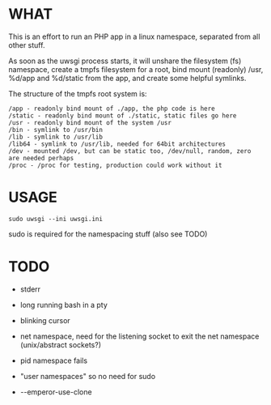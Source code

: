 WHAT
====

This is an effort to run an PHP app in a linux namespace, separated from all other stuff.

As soon as the uwsgi process starts, it will unshare the filesystem (fs) namespace, create a tmpfs filesystem for a
root, bind mount (readonly) /usr, %d/app and %d/static from the app, and create some helpful symlinks.

The structure of the tmpfs root system is:

    /app - readonly bind mount of ./app, the php code is here
    /static - readonly bind mount of ./static, static files go here
    /usr - readonly bind mount of the system /usr
    /bin - symlink to /usr/bin
    /lib - symlink to /usr/lib
    /lib64 - symlink to /usr/lib, needed for 64bit architectures
    /dev - mounted /dev, but can be static too, /dev/null, random, zero are needed perhaps
    /proc - /proc for testing, production could work without it


USAGE
=====

    sudo uwsgi --ini uwsgi.ini

sudo is required for the namespacing stuff (also see TODO)


TODO
====

 - stderr
 - long running bash in a pty
 - blinking cursor

 - net namespace, need for the listening socket to exit the net namespace (unix/abstract sockets?)
 - pid namespace fails
 - "user namespaces" so no need for sudo
 - --emperor-use-clone
